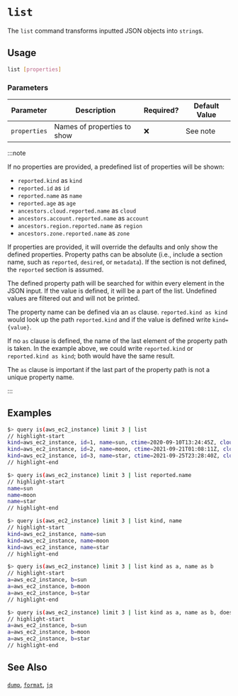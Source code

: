 # `list`

The `list` command transforms inputted JSON objects into `string`s.

## Usage

```bash
list [properties]
```

### Parameters

| Parameter    | Description                 | Required? | Default Value |
| ------------ | --------------------------- | --------- | ------------- |
| `properties` | Names of properties to show | ❌        | See note      |

:::note

If no properties are provided, a predefined list of properties will be shown:

- `reported.kind` as `kind`
- `reported.id` as `id`
- `reported.name` as `name`
- `reported.age` as `age`
- `ancestors.cloud.reported.name` as `cloud`
- `ancestors.account.reported.name` as `account`
- `ancestors.region.reported.name` as `region`
- `ancestors.zone.reported.name` as `zone`

If properties are provided, it will override the defaults and only show the defined properties. Property paths can be absolute (i.e., include a section name, such as `reported`, `desired`, or `metadata`). If the section is not defined, the `reported` section is assumed.

The defined property path will be searched for within every element in the JSON input. If the value is defined, it will be a part of the list. Undefined values are filtered out and will not be printed.

The property name can be defined via an `as` clause. `reported.kind as kind` would look up the path `reported.kind` and if the value is defined write `kind={value}`.

If no `as` clause is defined, the name of the last element of the property path is taken. In the example above, we could write `reported.kind` or `reported.kind as kind`; both would have the same result.

The `as` clause is important if the last part of the property path is not a unique property name.

:::

## Examples

```bash
$> query is(aws_ec2_instance) limit 3 | list
// highlight-start
kind=aws_ec2_instance, id=1, name=sun, ctime=2020-09-10T13:24:45Z, cloud=aws, account=prod, region=us-west-2
kind=aws_ec2_instance, id=2, name=moon, ctime=2021-09-21T01:08:11Z, cloud=aws, account=dev, region=us-west-2
kind=aws_ec2_instance, id=3, name=star, ctime=2021-09-25T23:28:40Z, cloud=aws, account=int, region=us-east-1
// highlight-end
```

```bash
$> query is(aws_ec2_instance) limit 3 | list reported.name
// highlight-start
name=sun
name=moon
name=star
// highlight-end
```

```bash title="Section name is missing, reported is used automatically"
$> query is(aws_ec2_instance) limit 3 | list kind, name
// highlight-start
kind=aws_ec2_instance, name=sun
kind=aws_ec2_instance, name=moon
kind=aws_ec2_instance, name=star
// highlight-end
```

```bash
$> query is(aws_ec2_instance) limit 3 | list kind as a, name as b
// highlight-start
a=aws_ec2_instance, b=sun
a=aws_ec2_instance, b=moon
a=aws_ec2_instance, b=star
// highlight-end
```

```bash
$> query is(aws_ec2_instance) limit 3 | list kind as a, name as b, does_not_exist
// highlight-start
a=aws_ec2_instance, b=sun
a=aws_ec2_instance, b=moon
a=aws_ec2_instance, b=star
// highlight-end
```

## See Also

[`dump`](./dump.md), [`format`](./format.md), [`jq`](./jq.md)
